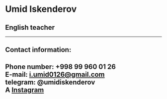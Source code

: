 # Umid Iskenderov  
## English teacher  
---

## Contact information:    

**Phone number:** +998 99 960 01 26  
**E-mail:** i.umid0126@gmail.com  
**telegram:** @umidiskenderov  
A [Instagram](https://www.instagram.com/accounts/onetap/?next=%2F)  
---